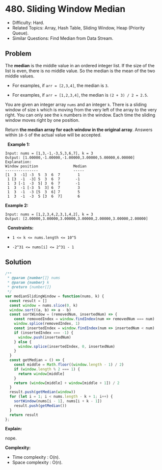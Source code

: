 # 480. Sliding Window Median

- Difficulty: Hard.
- Related Topics: Array, Hash Table, Sliding Window, Heap (Priority Queue).
- Similar Questions: Find Median from Data Stream.

## Problem

The **median** is the middle value in an ordered integer list. If the size of the list is even, there is no middle value. So the median is the mean of the two middle values.


	
- For examples, if ```arr = [2,3,4]```, the median is ```3```.
	
- For examples, if ```arr = [1,2,3,4]```, the median is ```(2 + 3) / 2 = 2.5```.


You are given an integer array ```nums``` and an integer ```k```. There is a sliding window of size ```k``` which is moving from the very left of the array to the very right. You can only see the ```k``` numbers in the window. Each time the sliding window moves right by one position.

Return **the median array for each window in the original array**. Answers within ```10-5``` of the actual value will be accepted.

 
**Example 1:**

```
Input: nums = [1,3,-1,-3,5,3,6,7], k = 3
Output: [1.00000,-1.00000,-1.00000,3.00000,5.00000,6.00000]
Explanation: 
Window position                Median
---------------                -----
[1  3  -1] -3  5  3  6  7        1
 1 [3  -1  -3] 5  3  6  7       -1
 1  3 [-1  -3  5] 3  6  7       -1
 1  3  -1 [-3  5  3] 6  7        3
 1  3  -1  -3 [5  3  6] 7        5
 1  3  -1  -3  5 [3  6  7]       6
```

**Example 2:**

```
Input: nums = [1,2,3,4,2,3,1,4,2], k = 3
Output: [2.00000,3.00000,3.00000,3.00000,2.00000,3.00000,2.00000]
```

 
**Constraints:**


	
- ```1 <= k <= nums.length <= 10^5```
	
- ```-2^31 <= nums[i] <= 2^31 - 1```



## Solution

```javascript
/**
 * @param {number[]} nums
 * @param {number} k
 * @return {number[]}
 */
var medianSlidingWindow = function(nums, k) {
  const result = []
  const window = nums.slice(0, k)
  window.sort((a, b) => a - b)
  const sortWindow = (removedNum, insertedNum) => {
    const removedIndex = window.findIndex(num => removedNum === num)
    window.splice(removedIndex, 1)
    const insertedIndex = window.findIndex(num => insertedNum < num)
    if (insertedIndex === -1) {
      window.push(insertedNum)
    } else {
      window.splice(insertedIndex, 0, insertedNum)
    }
  }
  const getMedian = () => {
    const middle = Math.floor((window.length - 1) / 2)
    if (window.length % 2 === 1) {
      return window[middle]
    }
    return (window[middle] + window[middle + 1]) / 2
  }
  result.push(getMedian(window))
  for (let i = 1; i < nums.length - k + 1; i++) {
    sortWindow(nums[i - 1], nums[i + k - 1])
    result.push(getMedian())
  }
  return result
};
```

**Explain:**

nope.

**Complexity:**

* Time complexity : O(n).
* Space complexity : O(n).
